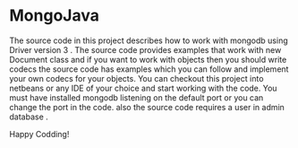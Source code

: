 # MongoJava
The source code in this project describes how to work with mongodb using Driver version 3 . 
The source code provides examples that work with new Document class and if you want to work with objects then you should write codecs
the source code has examples which you can follow and implement your own codecs for your objects. 
You can checkout this project into netbeans or any IDE of your choice and start working with the code.
You must have installed mongodb listening on the default port or you can change the port in the code.
also the source code requires a user in admin database .

Happy Codding!
